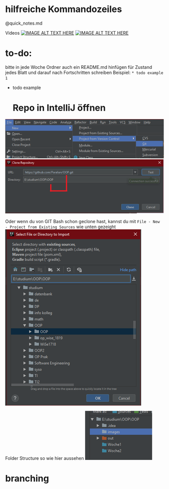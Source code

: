 # hilfreiche Kommandozeiles

@quick_notes.md

Videos
[![IMAGE ALT TEXT HERE](http://img.youtube.com/vi/SWYqp7iY_Tc/0.jpg)](http://www.youtube.com/watch?v=SWYqp7iY_Tc)
[![IMAGE ALT TEXT HERE](http://img.youtube.com/vi/E8TXME3bzNs/0.jpg)](http://www.youtube.com/watch?v=E8TXME3bzNs)

# to-do:

bitte in jede Woche Ordner auch ein README.md hinfügen für Zustand jedes Blatt und darauf nach Fortschritten schreiben
Beispiel:
`* todo example 1`
-   todo example
    # Repo in IntelliJ öffnen

![alt text](https://github.com/Paralian/OOP/blob/master/images/1.png?raw=true "Logo Title Text 1")
![alt text](https://github.com/Paralian/OOP/blob/master/images/2.png?raw=true "Logo Title Text 1")

Oder wenn du von GIT Bash schon geclone hast, kannst du mit `File - New - Project from Existing Sources` wie unten gezeight
![alt text](https://github.com/Paralian/OOP/blob/master/images/3.png?raw=true "Logo Title Text 1")

Folder Structure so wie hier aussehen
![alt text](https://github.com/Paralian/OOP/blob/master/images/4.png?raw=true "Logo Title Text 1")

# branching
